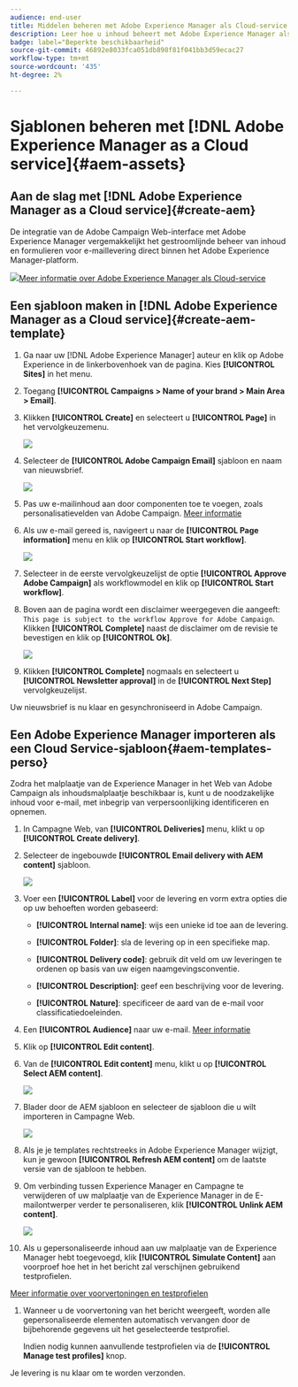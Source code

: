 ```yaml
---
audience: end-user
title: Middelen beheren met Adobe Experience Manager als Cloud-service
description: Leer hoe u inhoud beheert met Adobe Experience Manager als Cloud-service
badge: label="Beperkte beschikbaarheid"
source-git-commit: 46892e8033fca051db898f81f041bb3d59ecac27
workflow-type: tm+mt
source-wordcount: '435'
ht-degree: 2%

---
```


# Sjablonen beheren met [!DNL Adobe Experience Manager as a Cloud service]{#aem-assets}

## Aan de slag met [!DNL Adobe Experience Manager as a Cloud service]{#create-aem}

De integratie van de Adobe Campaign Web-interface met Adobe Experience Manager vergemakkelijkt het gestroomlijnde beheer van inhoud en formulieren voor e-maillevering direct binnen het Adobe Experience Manager-platform.

![](assets/do-not-localize/book.png)[Meer informatie over Adobe Experience Manager als Cloud-service](https://experienceleague.adobe.com/docs/experience-manager-cloud-service/content/sites/authoring/getting-started/quick-start.html?lang=en)

## Een sjabloon maken in [!DNL Adobe Experience Manager as a Cloud service]{#create-aem-template}

1. Ga naar uw [!DNL Adobe Experience Manager] auteur en klik op Adobe Experience in de linkerbovenhoek van de pagina. Kies **[!UICONTROL Sites]** in het menu.

1. Toegang **[!UICONTROL Campaigns > Name of your brand > Main Area > Email]**.

1. Klikken **[!UICONTROL Create]** en selecteert u **[!UICONTROL Page]** in het vervolgkeuzemenu.

   ![](assets/aem_1.png)

1. Selecteer de **[!UICONTROL Adobe Campaign Email]** sjabloon en naam van nieuwsbrief.

   ![](assets/aem_2.png)

1. Pas uw e-mailinhoud aan door componenten toe te voegen, zoals personalisatievelden van Adobe Campaign. [Meer informatie](https://experienceleague.adobe.com/docs/experience-manager-65/content/sites/authoring/aem-adobe-campaign/campaign.html?lang=en#editing-email-content)

1. Als uw e-mail gereed is, navigeert u naar de **[!UICONTROL Page information]** menu en klik op **[!UICONTROL Start workflow]**.

   ![](assets/aem_3.png)

1. Selecteer in de eerste vervolgkeuzelijst de optie **[!UICONTROL Approve Adobe Campaign]** als workflowmodel en klik op **[!UICONTROL Start workflow]**.

1. Boven aan de pagina wordt een disclaimer weergegeven die aangeeft: `This page is subject to the workflow Approve for Adobe Campaign`. Klikken **[!UICONTROL Complete]** naast de disclaimer om de revisie te bevestigen en klik op **[!UICONTROL Ok]**.

   ![](assets/aem_4.png)

1. Klikken **[!UICONTROL Complete]** nogmaals en selecteert u **[!UICONTROL Newsletter approval]** in de **[!UICONTROL Next Step]** vervolgkeuzelijst.

Uw nieuwsbrief is nu klaar en gesynchroniseerd in Adobe Campaign.

## Een Adobe Experience Manager importeren als een Cloud Service-sjabloon{#aem-templates-perso}

Zodra het malplaatje van de Experience Manager in het Web van Adobe Campaign als inhoudsmalplaatje beschikbaar is, kunt u de noodzakelijke inhoud voor e-mail, met inbegrip van verpersoonlijking identificeren en opnemen.

1. In Campagne Web, van **[!UICONTROL Deliveries]** menu, klikt u op **[!UICONTROL Create delivery]**.

1. Selecteer de ingebouwde **[!UICONTROL Email delivery with AEM content]** sjabloon.

   ![](assets/aem_5.png)

1. Voer een **[!UICONTROL Label]** voor de levering en vorm extra opties die op uw behoeften worden gebaseerd:

   * **[!UICONTROL Internal name]**: wijs een unieke id toe aan de levering.

   * **[!UICONTROL Folder]**: sla de levering op in een specifieke map.

   * **[!UICONTROL Delivery code]**: gebruik dit veld om uw leveringen te ordenen op basis van uw eigen naamgevingsconventie.

   * **[!UICONTROL Description]**: geef een beschrijving voor de levering.

   * **[!UICONTROL Nature]**: specificeer de aard van de e-mail voor classificatiedoeleinden.

1. Een **[!UICONTROL Audience]** naar uw e-mail. [Meer informatie](../email/create-email.md#define-audience)

1. Klik op **[!UICONTROL Edit content]**.

1. Van de **[!UICONTROL Edit content]** menu, klikt u op **[!UICONTROL Select AEM content]**.

   ![](assets/aem_6.png)

1. Blader door de AEM sjabloon en selecteer de sjabloon die u wilt importeren in Campagne Web.

   ![](assets/aem_8.png)

1. Als je je templates rechtstreeks in Adobe Experience Manager wijzigt, kun je gewoon **[!UICONTROL Refresh AEM content]** om de laatste versie van de sjabloon te hebben.

1. Om verbinding tussen Experience Manager en Campagne te verwijderen of uw malplaatje van de Experience Manager in de E-mailontwerper verder te personaliseren, klik **[!UICONTROL Unlink AEM content]**.

   ![](assets/aem_9.png)

1. Als u gepersonaliseerde inhoud aan uw malplaatje van de Experience Manager hebt toegevoegd, klik **[!UICONTROL Simulate Content]** aan voorproef hoe het in het bericht zal verschijnen gebruikend testprofielen.

[Meer informatie over voorvertoningen en testprofielen](../preview-test/preview-content.md)

1. Wanneer u de voorvertoning van het bericht weergeeft, worden alle gepersonaliseerde elementen automatisch vervangen door de bijbehorende gegevens uit het geselecteerde testprofiel.

   Indien nodig kunnen aanvullende testprofielen via de **[!UICONTROL Manage test profiles]** knop.

Je levering is nu klaar om te worden verzonden.
